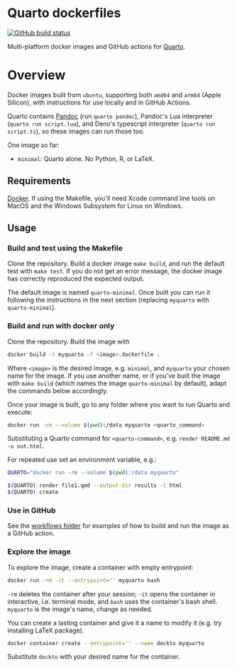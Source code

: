 # Quarto dockerfiles

[![GitHub build status][CI badge]][CI workflow]

Multi-platform docker images and GitHub actions for
[Quarto](https://quarto.org).

[CI badge]: https://img.shields.io/github/actions/workflow/status/dialoa/quarto-dockerfiles/ci.yaml?branch=main
[CI workflow]: https://github.com/tarleb/lua-filter-template/dialoa/quarto-dockerfiles/ci.yaml

# Overview

Docker images built from `ubuntu`, supporting both `amd64` and
`arm64` (Apple Silicon), with instructions for use locally and in
GitHub Actions.

Quarto contains [Pandoc](https://pandoc.org) (run `quarto pandoc`),
Pandoc's Lua interpreter (`quarto run script.lua`), and Deno's
typescript interpreter (`quarto run script.ts`), so these images 
can run those too.

One image so far:

- `minimal`: Quarto alone. No Python, R, or LaTeX.

## Requirements

[Docker](https://docker.com). If using the Makefile, 
you'll need Xcode command line tools on MacOS and the
Windows Subsystem for Linux on Windows.

## Usage

### Build and test using the Makefile

Clone the repository. Build a docker image `make build`, 
and run the default test with `make test`. If you do 
not get an error message, the docker image has
correctly reproduced the expected output.

The default image is named `quarto-minimal`. Once built
you can run it following the instructions in the next
section (replacing `myquarto` with `quarto-minimal`).

### Build and run with docker only

Clone the repository. Build the image with

``` bash
docker build -t myquarto -f <image>.dockerfile .
```

Where `<image>` is the desired image, e.g. `minimal`,
and `myquarto` your chosen name for the image. 
If you use another name, or if you've built the image
with `make build` (which names the image `quarto-minimal`
by default), adapt the commands below accordingly.

Once your image is built, go to any folder where you 
want to run Quarto and execute:

```bash
docker run -rm --volume $(pwd):/data myquarto <quarto_command>
```

Substituting a Quarto command for `<quarto-command>`, e.g.
`render README.md -o out.html`. 

For repeated use set an environment variable, e.g.:

```bash
QUARTO="docker run -rm --volume $(pwd):/data myquarto"

$(QUARTO) render file1.qmd --output-dir results -t html
$(QUARTO) create
```

### Use in GitHub

See the [workflows folder](.github/workflows/) for 
examples of how to build and run the image as a GitHub 
action. 

### Explore the image

To explore the image, create a container with empty entrypoint:

```bash
docker run -rm -it --entrypoint='' myquarto bash
```

`-rm` deletes the container after your session; `-it` opens
the container in interactive, i.e. terminal mode, and `bash` 
uses the container's bash shell. `myquarto` is the image's
name, change as needed.

You can create a lasting container and give it a name
to modify it (e.g. try installing LaTeX package).

```bash
docker container create --entrypoint='' --name dockto myquarto
```

Substitute `dockto` with your desired name for the container.